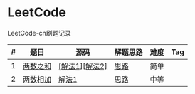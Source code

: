 # LeetCode
LeetCode-cn刷题记录

|  #   | 题目                                                         | 源码                                                         | 解题思路                     | 难度 | Tag  |
| :--: | ------------------------------------------------------------ | ------------------------------------------------------------ | ---------------------------- | ---- | ---- |
|  1   | [两数之和](https://leetcode-cn.com/problems/two-sum/)        | [[解法1]](algorithms/src/main.java.solutions._1.TwoSum)[[解法2]](algorithms/src/main.java.solutions._1.TwoSumHashMap) | [思路](algorithms/doc/_1.md) | 简单 |      |
|  2   | [两数相加](https://leetcode-cn.com/problems/add-two-numbers/) | [解法1](algorithms/src/main.java.solutions._2.AddTwoNumbers)                | [思路](algorithms/doc/_2.md) | 中等 |      |

